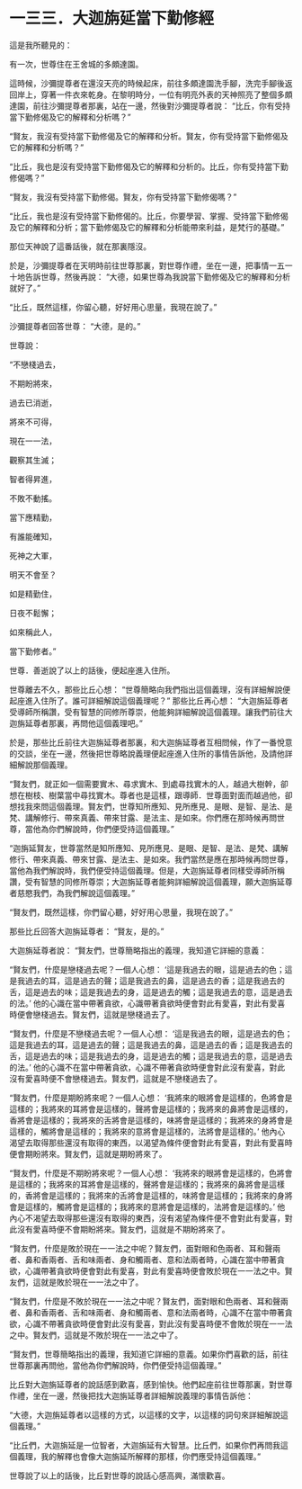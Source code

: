 # 一三三．大迦旃延當下勤修經

這是我所聽見的：

有一次，世尊住在王舍城的多頗達園。

這時候，沙彌提尊者在還沒天亮的時候起床，前往多頗達園洗手腳，洗完手腳後返回岸上，穿著一件衣來乾身。在黎明時分，一位有明亮外表的天神照亮了整個多頗達園，前往沙彌提尊者那裏，站在一邊，然後對沙彌提尊者說： “比丘，你有受持當下勤修偈及它的解釋和分析嗎？”

“賢友，我沒有受持當下勤修偈及它的解釋和分析。賢友，你有受持當下勤修偈及它的解釋和分析嗎？”

“比丘，我也是沒有受持當下勤修偈及它的解釋和分析的。比丘，你有受持當下勤修偈嗎？”

“賢友，我沒有受持當下勤修偈。賢友，你有受持當下勤修偈嗎？”

“比丘，我也是沒有受持當下勤修偈的。比丘，你要學習、掌握、受持當下勤修偈及它的解釋和分析；當下勤修偈及它的解釋和分析能帶來利益，是梵行的基礎。”

那位天神說了這番話後，就在那裏隱沒。

於是，沙彌提尊者在天明時前往世尊那裏，對世尊作禮，坐在一邊，把事情一五一十地告訴世尊，然後再說： “大德，如果世尊為我說當下勤修偈及它的解釋和分析就好了。”

“比丘，既然這樣，你留心聽，好好用心思量，我現在說了。”

沙彌提尊者回答世尊： “大德，是的。”

世尊說：

“不戀棧過去，

不期盼將來，

過去已消逝，

將來不可得，

現在一一法，

觀察其生滅；

智者得昇進，

不敗不動搖。

當下應精勤，

有誰能確知，

死神之大軍，

明天不會至？

如是精勤住，

日夜不鬆懈；

如來稱此人，

當下勤修者。”

世尊．善逝說了以上的話後，便起座進入住所。

世尊離去不久，那些比丘心想： “世尊簡略向我們指出這個義理，沒有詳細解說便起座進入住所了。誰可詳細解說這個義理呢？” 那些比丘再心想： “大迦旃延尊者受導師所稱讚，受有智慧的同修所尊崇，他能夠詳細解說這個義理。讓我們前往大迦旃延尊者那裏，再問他這個義理吧。”

於是，那些比丘前往大迦旃延尊者那裏，和大迦旃延尊者互相問候，作了一番悅意的交談，坐在一邊，然後把世尊略說義理便起座進入住所的事情告訴他，及請他詳細解說那個義理。

“賢友們，就正如一個需要實木、尋求實木、到處尋找實木的人，越過大樹幹，卻想在樹枝、樹葉當中尋找實木。尊者也是這樣，跟導師．世尊面對面而越過他，卻想找我來問這個義理。賢友們，世尊知所應知、見所應見、是眼、是智、是法、是梵、講解修行、帶來真義、帶來甘露、是法主、是如來。你們應在那時候再問世尊，當他為你們解說時，你們便受持這個義理。”

“迦旃延賢友，世尊當然是知所應知、見所應見、是眼、是智、是法、是梵、講解修行、帶來真義、帶來甘露、是法主、是如來。我們當然是應在那時候再問世尊，當他為我們解說時，我們便受持這個義理。但是，大迦旃延尊者同樣受導師所稱讚，受有智慧的同修所尊崇；大迦旃延尊者能夠詳細解說這個義理，願大迦旃延尊者慈愍我們，為我們解說這個義理。”

“賢友們，既然這樣，你們留心聽，好好用心思量，我現在說了。”

那些比丘回答大迦旃延尊者： “賢友，是的。”

大迦旃延尊者說： “賢友們，世尊簡略指出的義理，我知道它詳細的意義：

“賢友們，什麼是戀棧過去呢？一個人心想： ‘這是我過去的眼，這是過去的色；這是我過去的耳，這是過去的聲；這是我過去的鼻，這是過去的香；這是我過去的舌，這是過去的味；這是我過去的身，這是過去的觸；這是我過去的意，這是過去的法。’ 他的心識在當中帶著貪欲，心識帶著貪欲時便會對此有愛喜，對此有愛喜時便會戀棧過去。賢友們，這就是戀棧過去了。

“賢友們，什麼是不戀棧過去呢？一個人心想： ‘這是我過去的眼，這是過去的色；這是我過去的耳，這是過去的聲；這是我過去的鼻，這是過去的香；這是我過去的舌，這是過去的味；這是我過去的身，這是過去的觸；這是我過去的意，這是過去的法。’ 他的心識不在當中帶著貪欲，心識不帶著貪欲時便會對此沒有愛喜，對此沒有愛喜時便不會戀棧過去。賢友們，這就是不戀棧過去了。

“賢友們，什麼是期盼將來呢？一個人心想： ‘我將來的眼將會是這樣的，色將會是這樣的；我將來的耳將會是這樣的，聲將會是這樣的；我將來的鼻將會是這樣的，香將會是這樣的；我將來的舌將會是這樣的，味將會是這樣的；我將來的身將會是這樣的，觸將會是這樣的；我將來的意將會是這樣的，法將會是這樣的。’ 他內心渴望去取得那些還沒有取得的東西，以渴望為條件便會對此有愛喜，對此有愛喜時便會期盼將來。賢友們，這就是期盼將來了。

“賢友們，什麼是不期盼將來呢？一個人心想： ‘我將來的眼將會是這樣的，色將會是這樣的；我將來的耳將會是這樣的，聲將會是這樣的；我將來的鼻將會是這樣的，香將會是這樣的；我將來的舌將會是這樣的，味將會是這樣的；我將來的身將會是這樣的，觸將會是這樣的；我將來的意將會是這樣的，法將會是這樣的。’ 他內心不渴望去取得那些還沒有取得的東西，沒有渴望為條件便不會對此有愛喜，對此沒有愛喜時便不會期盼將來。賢友們，這就是不期盼將來了。

“賢友們，什麼是敗於現在一一法之中呢？賢友們，面對眼和色兩者、耳和聲兩者、鼻和香兩者、舌和味兩者、身和觸兩者、意和法兩者時，心識在當中帶著貪欲，心識帶著貪欲時便會對此有愛喜，對此有愛喜時便會敗於現在一一法之中。賢友們，這就是敗於現在一一法之中了。

“賢友們，什麼是不敗於現在一一法之中呢？賢友們，面對眼和色兩者、耳和聲兩者、鼻和香兩者、舌和味兩者、身和觸兩者、意和法兩者時，心識不在當中帶著貪欲，心識不帶著貪欲時便會對此沒有愛喜，對此沒有愛喜時便不會敗於現在一一法之中。賢友們，這就是不敗於現在一一法之中了。

“賢友們，世尊簡略指出的義理，我知道它詳細的意義。如果你們喜歡的話，前往世尊那裏再問他，當他為你們解說時，你們便受持這個義理。”

比丘對大迦旃延尊者的說話感到歡喜，感到愉快。他們起座前往世尊那裏，對世尊作禮，坐在一邊，然後把找大迦旃延尊者詳細解說義理的事情告訴他：

“大德，大迦旃延尊者以這樣的方式，以這樣的文字，以這樣的詞句來詳細解說這個義理。”

“比丘們，大迦旃延是一位智者，大迦旃延有大智慧。比丘們，如果你們再問我這個義理，我的解釋也會像大迦旃延所解釋的那樣，你們應受持這個義理。”

世尊說了以上的話後，比丘對世尊的說話心感高興，滿懷歡喜。 

